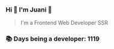### Hi 👋 I&#39;m Juani 🦁

> I&#39;m a Frontend Web Developer SSR

### 📚 Days being a developer: 1119
